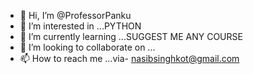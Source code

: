- 👋 Hi, I’m @ProfessorPanku
- 👀 I’m interested in ...PYTHON
- 🌱 I’m currently learning ...SUGGEST ME ANY COURSE
- 💞️ I’m looking to collaborate on ...
- 📫 How to reach me ...via- nasibsinghkot@gmail.com

<!---
ProfessorPanku/ProfessorPanku is a ✨ special ✨ repository because its `README.md` (this file) appears on your GitHub profile.
You can click the Preview link to take a look at your changes.
--->
